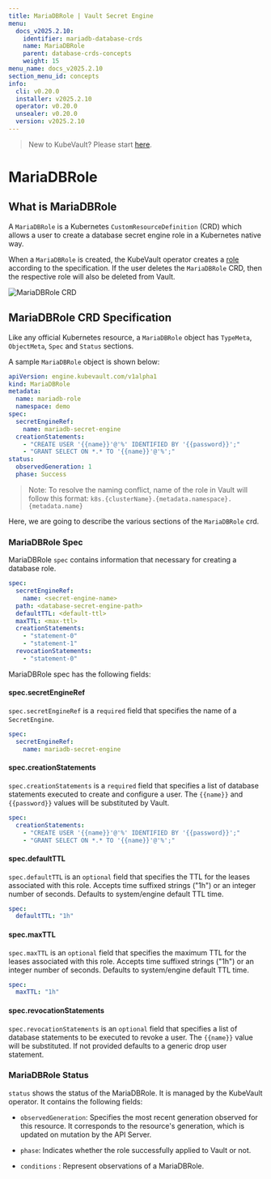 ```yaml
---
title: MariaDBRole | Vault Secret Engine
menu:
  docs_v2025.2.10:
    identifier: mariadb-database-crds
    name: MariaDBRole
    parent: database-crds-concepts
    weight: 15
menu_name: docs_v2025.2.10
section_menu_id: concepts
info:
  cli: v0.20.0
  installer: v2025.2.10
  operator: v0.20.0
  unsealer: v0.20.0
  version: v2025.2.10
---
```


> New to KubeVault? Please start [here](/docs/v2025.2.10/concepts/README).

# MariaDBRole

## What is MariaDBRole

A `MariaDBRole` is a Kubernetes `CustomResourceDefinition` (CRD) which allows a user to create a database secret engine role in a Kubernetes native way.

When a `MariaDBRole` is created, the KubeVault operator creates a
[role](https://www.vaultproject.io/api/secret/databases/index.html#create-role) according to the specification.
If the user deletes the `MariaDBRole` CRD, then the respective role will also be deleted from Vault.

![MariaDBRole CRD](/docs/v2025.2.10/images/concepts/mariadb_role.svg)

## MariaDBRole CRD Specification

Like any official Kubernetes resource, a `MariaDBRole` object has `TypeMeta`, `ObjectMeta`, `Spec` and `Status` sections.

A sample `MariaDBRole` object is shown below:

```yaml
apiVersion: engine.kubevault.com/v1alpha1
kind: MariaDBRole
metadata:
  name: mariadb-role
  namespace: demo
spec:
  secretEngineRef:
    name: mariadb-secret-engine
  creationStatements:
    - "CREATE USER '{{name}}'@'%' IDENTIFIED BY '{{password}}';"
    - "GRANT SELECT ON *.* TO '{{name}}'@'%';"
status:
  observedGeneration: 1
  phase: Success
```

> Note: To resolve the naming conflict, name of the role in Vault will follow this format: `k8s.{clusterName}.{metadata.namespace}.{metadata.name}`

Here, we are going to describe the various sections of the `MariaDBRole` crd.

### MariaDBRole Spec

MariaDBRole `spec` contains information that necessary for creating a database role.

```yaml
spec:
  secretEngineRef:
    name: <secret-engine-name>
  path: <database-secret-engine-path>
  defaultTTL: <default-ttl>
  maxTTL: <max-ttl>
  creationStatements:
    - "statement-0"
    - "statement-1"
  revocationStatements:
    - "statement-0"
```

MariaDBRole spec has the following fields:

#### spec.secretEngineRef

`spec.secretEngineRef` is a `required` field that specifies the name of a `SecretEngine`.

```yaml
spec:
  secretEngineRef:
    name: mariadb-secret-engine
```

#### spec.creationStatements

`spec.creationStatements` is a `required` field that specifies a list of database statements executed to create and configure a user.
The `{{name}}` and `{{password}}` values will be substituted by Vault.

```yaml
spec:
  creationStatements:
    - "CREATE USER '{{name}}'@'%' IDENTIFIED BY '{{password}}';"
    - "GRANT SELECT ON *.* TO '{{name}}'@'%';"
```

#### spec.defaultTTL

`spec.defaultTTL` is an `optional` field that specifies the TTL for the leases associated with this role.
Accepts time suffixed strings ("1h") or an integer number of seconds. Defaults to system/engine default TTL time.

```yaml
spec:
  defaultTTL: "1h"
```

#### spec.maxTTL

`spec.maxTTL` is an `optional` field that specifies the maximum TTL for the leases associated with this role.
Accepts time suffixed strings ("1h") or an integer number of seconds. Defaults to system/engine default TTL time.

```yaml
spec:
  maxTTL: "1h"
```

#### spec.revocationStatements

`spec.revocationStatements` is an `optional` field that specifies a list of database statements to be executed to revoke a user. The `{{name}}` value will be substituted. If not provided defaults to a generic drop user statement.

### MariaDBRole Status

`status` shows the status of the MariaDBRole. It is managed by the KubeVault operator. It contains the following fields:

- `observedGeneration`: Specifies the most recent generation observed for this resource. It corresponds to the resource's generation,
    which is updated on mutation by the API Server.

- `phase`: Indicates whether the role successfully applied to Vault or not.

- `conditions` : Represent observations of a MariaDBRole.
